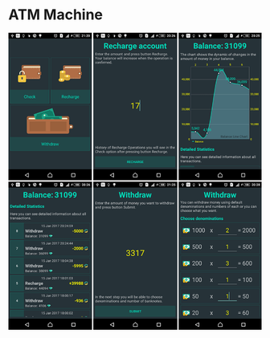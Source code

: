 # ATM Machine
![Preview](https://github.com/Lira-Lemur/atm-machine-android/blob/master/app/screenshots/Preview.png?raw=true)
